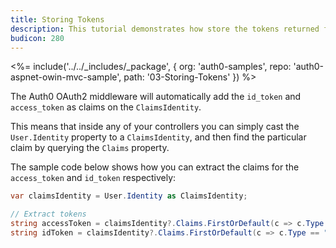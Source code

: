```yaml
---
title: Storing Tokens
description: This tutorial demonstrates how store the tokens returned from Auth0 in order to use them later on.
budicon: 280
---
```


<%= include('../../_includes/_package', {
  org: 'auth0-samples',
  repo: 'auth0-aspnet-owin-mvc-sample',
  path: '03-Storing-Tokens'
}) %>


The Auth0 OAuth2 middleware will automatically add the `id_token` and `access_token` as claims on the `ClaimsIdentity`.

This means that inside any of your controllers you can simply cast the `User.Identity` property to a `ClaimsIdentity`, and then find the particular claim by querying the `Claims` property.

The sample code below shows how you can extract the claims for the `access_token` and `id_token` respectively:

``` csharp
var claimsIdentity = User.Identity as ClaimsIdentity;

// Extract tokens
string accessToken = claimsIdentity?.Claims.FirstOrDefault(c => c.Type == "access_token")?.Value;
string idToken = claimsIdentity?.Claims.FirstOrDefault(c => c.Type == "id_token")?.Value;
```
